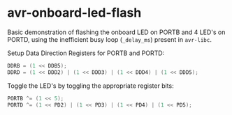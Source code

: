 # avr-onboard-led-flash

Basic demonstration of flashing the onboard LED on PORTB and 4 LED's on PORTD, using the inefficient busy loop (`_delay_ms`) present in `avr-libc`.

Setup Data Direction Registers for PORTB and PORTD:

```c
DDRB = (1 << DDB5);
DDRD = (1 << DDD2) | (1 << DDD3) | (1 << DDD4) | (1 << DDD5);
```

Toggle the LED's by toggling the appropriate register bits:

```c
PORTB ^= (1 << 5);
PORTD ^= (1 << PD2) | (1 << PD3) | (1 << PD4) | (1 << PD5);
```
